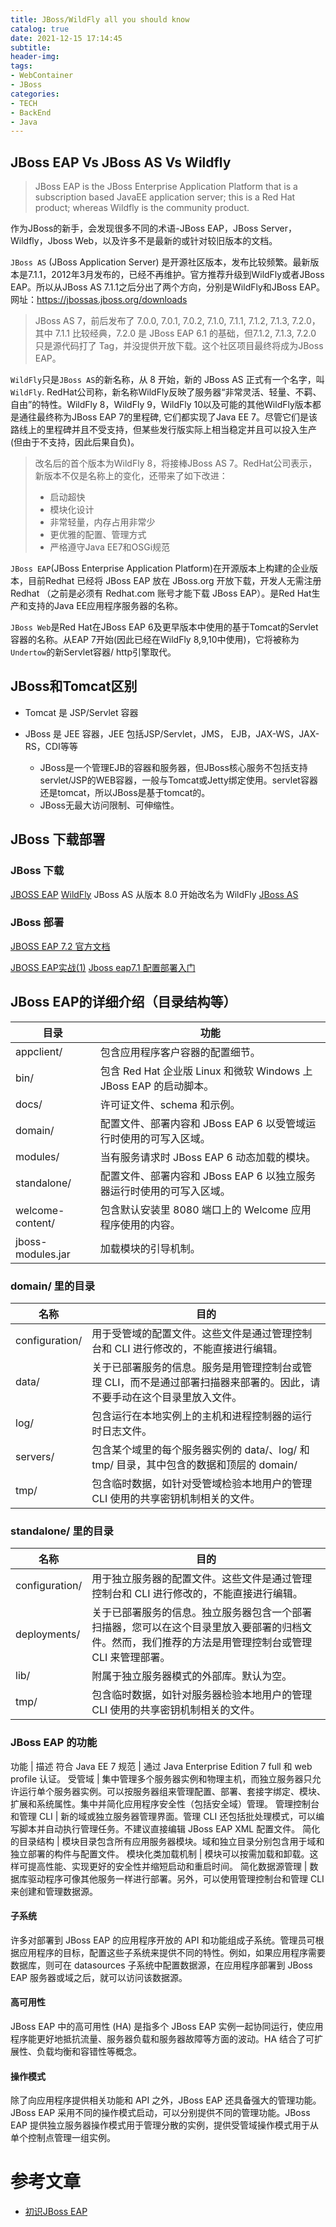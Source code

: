 ```yaml
---
title: JBoss/WildFly all you should know
catalog: true
date: 2021-12-15 17:14:45
subtitle:
header-img:
tags: 
- WebContainer
- JBoss
categories:
- TECH
- BackEnd
- Java
---
```


## JBoss EAP Vs JBoss AS Vs Wildfly

> JBoss EAP is the JBoss Enterprise Application Platform that is a subscription based JavaEE application server; this is a Red Hat product; whereas Wildfly is the community product.

作为JBoss的新手，会发现很多不同的术语-JBoss EAP，JBoss Server，Wildfly，Jboss Web，以及许多不是最新的或针对较旧版本的文档。

`JBoss AS` (JBoss Application Server) 是开源社区版本，发布比较频繁。最新版本是7.1.1，2012年3月发布的，已经不再维护。官方推荐升级到WildFly或者JBoss EAP。所以从JBoss AS 7.1.1之后分出了两个方向，分别是WildFly和JBoss EAP。
网址：<https://jbossas.jboss.org/downloads>
> JBoss AS 7，前后发布了 7.0.0, 7.0.1, 7.0.2, 7.1.0, 7.1.1, 7.1.2, 7.1.3, 7.2.0，其中 7.1.1 比较经典，7.2.0 是 JBoss EAP 6.1 的基础，但7.1.2, 7.1.3, 7.2.0 只是源代码打了 Tag，并没提供开放下载。这个社区项目最终将成为JBoss EAP。

`WildFly`只是`JBoss AS`的新名称，从 8 开始，新的 JBoss AS 正式有一个名字，叫 `WildFly`. RedHat公司称，新名称WildFly反映了服务器“非常灵活、轻量、不羁、自由”的特性。WildFly 8，WildFly 9，WildFly 10以及可能的其他WildFly版本都是通往最终称为JBoss EAP 7的里程碑, 它们都实现了Java EE 7。尽管它们是该路线上的里程碑并且不受支持，但某些发行版实际上相当稳定并且可以投入生产(但由于不支持，因此后果自负)。

> 改名后的首个版本为WildFly 8，将接棒JBoss AS 7。RedHat公司表示，新版本不仅是名称上的变化，还带来了如下改进：
>
> - 启动超快
> - 模块化设计
> - 非常轻量，内存占用非常少
> - 更优雅的配置、管理方式
> - 严格遵守Java EE7和OSGi规范

`JBoss EAP`(JBoss Enterprise Application Platform)在开源版本上构建的企业版本，目前Redhat 已经将 JBoss EAP 放在 JBoss.org 开放下载，开发人无需注册 Redhat （之前是必须有 Redhat.com 账号才能下载 JBoss EAP）。是Red Hat生产和支持的Java EE应用程序服务器的名称。

`JBoss Web`是Red Hat在JBoss EAP 6及更早版本中使用的基于Tomcat的Servlet容器的名称。从EAP 7开始(因此已经在WildFly 8,9,10中使用)，它将被称为`Undertow`的新Servlet容器/ http引擎取代。

## JBoss和Tomcat区别

- Tomcat 是 JSP/Servlet 容器

- JBoss 是 JEE 容器，JEE 包括JSP/Servlet，JMS， EJB，JAX-WS，JAX-RS，CDI等等
  - JBoss是一个管理EJB的容器和服务器，但JBoss核心服务不包括支持servlet/JSP的WEB容器，一般与Tomcat或Jetty绑定使用。servlet容器还是tomcat，所以JBoss是基于tomcat的。
  - JBoss无最大访问限制、可伸缩性。

## JBoss 下载部署

### JBoss 下载

[JBOSS EAP](https://developers.redhat.com/products/eap/download/)
[WildFly](https://www.wildfly.org/downloads/) JBoss AS 从版本 8.0 开始改名为 WildFly
[JBoss AS](https://jbossas.jboss.org/downloads)

### JBoss 部署

[JBOSS EAP 7.2 官方文档](https://access.redhat.com/documentation/en-us/red_hat_jboss_enterprise_application_platform/7.2/html-single/configuration_guide/index)

[JBOSS EAP实战(1)](https://blog.csdn.net/lifetragedy/article/details/51371794)
[Jboss eap7.1 配置部署入门](https://www.jianshu.com/p/4baaf549436b)

## JBoss EAP的详细介绍（目录结构等）

目录 | 功能
---------|----------
 appclient/ | 包含应用程序客户容器的配置细节。
 bin/ | 包含 Red Hat 企业版 Linux 和微软 Windows 上 JBoss EAP 的启动脚本。
 docs/ | 许可证文件、schema 和示例。
 domain/ | 配置文件、部署内容和 JBoss EAP 6 以受管域运行时使用的可写入区域。
 modules/| 当有服务请求时 JBoss EAP 6 动态加载的模块。
 standalone/ | 配置文件、部署内容和 JBoss EAP 6 以独立服务器运行时使用的可写入区域。
 welcome-content/ | 包含默认安装里 8080 端口上的 Welcome 应用程序使用的内容。
 jboss-modules.jar | 加载模块的引导机制。

### domain/ 里的目录

名称 | 目的
---------|----------
configuration/ | 用于受管域的配置文件。这些文件是通过管理控制台和 CLI 进行修改的，不能直接进行编辑。
data/ | 关于已部署服务的信息。服务是用管理控制台或管理 CLI，而不是通过部署扫描器来部署的。因此，请不要手动在这个目录里放入文件。
log/ | 包含运行在本地实例上的主机和进程控制器的运行时日志文件。
servers/ | 包含某个域里的每个服务器实例的 data/、log/ 和 tmp/ 目录，其中包含的数据和顶层的 domain/
tmp/ | 包含临时数据，如针对受管域检验本地用户的管理 CLI 使用的共享密钥机制相关的文件。

### standalone/ 里的目录

名称 | 目的
---------|----------
configuration/ | 用于独立服务器的配置文件。这些文件是通过管理控制台和 CLI 进行修改的，不能直接进行编辑。
deployments/ | 关于已部署服务的信息。独立服务器包含一个部署扫描器，您可以在这个目录里放入要部署的归档文件。然而，我们推荐的方法是用管理控制台或管理 CLI 来管理部署。
lib/ | 附属于独立服务器模式的外部库。默认为空。
tmp/ | 包含临时数据，如针对服务器检验本地用户的管理 CLI 使用的共享密钥机制相关的文件。

### JBoss EAP 的功能

功能 | 描述
符合 Java EE 7 规范 | 通过 Java Enterprise Edition 7 full 和 web profile 认证。
受管域 | 集中管理多个服务器实例和物理主机，而独立服务器只允许运行单个服务器实例。可以按服务器组来管理配置、部署、套接字绑定、模块、扩展和系统属性。集中并简化应用程序安全性（包括安全域）管理。
管理控制台和管理 CLI | 新的域或独立服务器管理界面。管理 CLI 还包括批处理模式，可以编写脚本并自动执行管理任务。不建议直接编辑 JBoss EAP XML 配置文件。
简化的目录结构 | 模块目录包含所有应用服务器模块。域和独立目录分别包含用于域和独立部署的构件与配置文件。
模块化类加载机制 | 模块可以按需加载和卸载。这样可提高性能、实现更好的安全性并缩短启动和重启时间。
简化数据源管理 | 数据库驱动程序可像其他服务一样进行部署。另外，可以使用管理控制台和管理 CLI 来创建和管理数据源。

#### 子系统

许多对部署到 JBoss EAP 的应用程序开放的 API 和功能组成子系统。管理员可根据应用程序的目标，配置这些子系统来提供不同的特性。例如，如果应用程序需要数据库，则可在 datasources 子系统中配置数据源，在应用程序部署到 JBoss EAP 服务器或域之后，就可以访问该数据源。

#### 高可用性

JBoss EAP 中的高可用性 (HA) 是指多个 JBoss EAP 实例一起协同运行，使应用程序能更好地抵抗流量、服务器负载和服务器故障等方面的波动。HA 结合了可扩展性、负载均衡和容错性等概念。

#### 操作模式

除了向应用程序提供相关功能和 API 之外，JBoss EAP 还具备强大的管理功能。JBoss EAP 采用不同的操作模式启动，可以分别提供不同的管理功能。JBoss EAP 提供独立服务器操作模式用于管理分散的实例，提供受管域操作模式用于从单个控制点管理一组实例。

# 参考文章

- [初识JBoss EAP](https://blog.csdn.net/zmh458/article/details/79405871)
